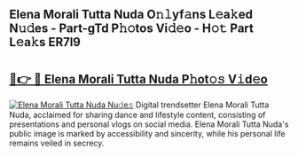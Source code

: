 ## Elena Morali Tutta Nuda O𝚗𝚕yf𝚊ns L𝚎a𝚔ed N𝚞𝚍es - Part-gTd P𝚑𝚘tos Vi𝚍𝚎o - H𝚘𝚝 Part L𝚎a𝚔s ER7l9

# <h2><a href="http://kf9zea.oniu.top/?m=Elena+Morali+Tutta+Nuda">🔗👉 🔴 Elena Morali Tutta Nuda P𝚑ot𝚘𝚜 V𝚒d𝚎o</a></h2>

[![Elena Morali Tutta Nuda Nu𝚍e𝚜](https://i.imgur.com/0qMVB7G.gif)](http://kf9zea.oniu.top/?m=Elena+Morali+Tutta+Nuda)
Digital trendsetter Elena Morali Tutta Nuda, acclaimed for sharing dance and lifestyle content, consisting of presentations and personal vlogs on social media. Elena Morali Tutta Nuda's public image is marked by accessibility and sincerity, while his personal life remains veiled in secrecy.  
